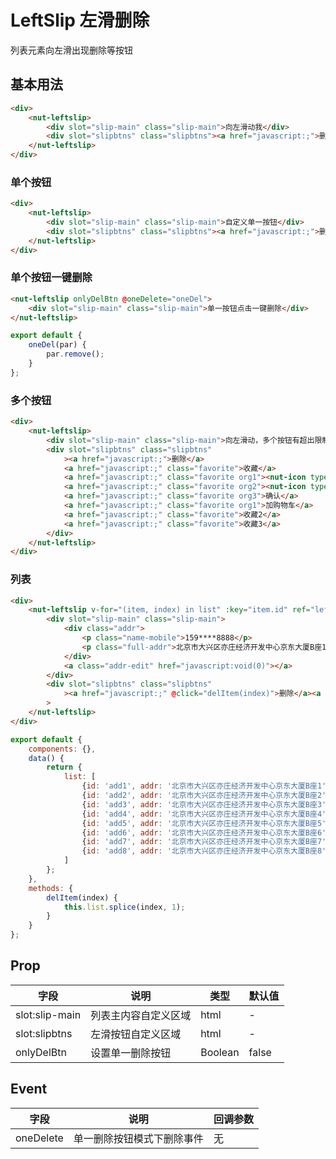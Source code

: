 # LeftSlip 左滑删除

列表元素向左滑出现删除等按钮

## 基本用法

```html
<div>
    <nut-leftslip>
        <div slot="slip-main" class="slip-main">向左滑动我</div>
        <div slot="slipbtns" class="slipbtns"><a href="javascript:;">删除</a><a href="javascript:;" class="favorite">收藏</a></div>
    </nut-leftslip>
</div>
```

### 单个按钮

```html
<div>
    <nut-leftslip>
        <div slot="slip-main" class="slip-main">自定义单一按钮</div>
        <div slot="slipbtns" class="slipbtns"><a href="javascript:;">删除</a></div>
    </nut-leftslip>
</div>
```

### 单个按钮一键删除

```html
<nut-leftslip onlyDelBtn @oneDelete="oneDel">
    <div slot="slip-main" class="slip-main">单一按钮点击一键删除</div>
</nut-leftslip>
```

```javascript
export default {
    oneDel(par) {
        par.remove();
    }
};
```

### 多个按钮

```html
<div>
    <nut-leftslip>
        <div slot="slip-main" class="slip-main">向左滑动，多个按钮有超出限制哦~</div>
        <div slot="slipbtns" class="slipbtns"
            ><a href="javascript:;">删除</a>
            <a href="javascript:;" class="favorite">收藏</a>
            <a href="javascript:;" class="favorite org1"><nut-icon type="trolley" size="20px" color="#fff"></nut-icon></a>
            <a href="javascript:;" class="favorite org2"><nut-icon type="cross" size="15px" color="#fff"></nut-icon></a>
            <a href="javascript:;" class="favorite org3">确认</a>
            <a href="javascript:;" class="favorite org1">加购物车</a>
            <a href="javascript:;" class="favorite">收藏2</a>
            <a href="javascript:;" class="favorite">收藏3</a>
        </div>
    </nut-leftslip>
</div>
```

### 列表

```html
<div>
    <nut-leftslip v-for="(item, index) in list" :key="item.id" ref="leftslip">
        <div slot="slip-main" class="slip-main">
            <div class="addr">
                <p class="name-mobile">159****8888</p>
                <p class="full-addr">北京市大兴区亦庄经济开发中心京东大厦B座1</p>
            </div>
            <a class="addr-edit" href="javascript:void(0)"></a>
        </div>
        <div slot="slipbtns" class="slipbtns"
            ><a href="javascript:;" @click="delItem(index)">删除</a><a href="javascript:;" class="favorite">收藏</a></div
        >
    </nut-leftslip>
</div>
```

```javascript
export default {
    components: {},
    data() {
        return {
            list: [
                {id: 'add1', addr: '北京市大兴区亦庄经济开发中心京东大厦B座1', tel: '159****8888'},
                {id: 'add2', addr: '北京市大兴区亦庄经济开发中心京东大厦B座2', tel: '159****8888'},
                {id: 'add3', addr: '北京市大兴区亦庄经济开发中心京东大厦B座3', tel: '159****8888'},
                {id: 'add4', addr: '北京市大兴区亦庄经济开发中心京东大厦B座4', tel: '159****8888'},
                {id: 'add5', addr: '北京市大兴区亦庄经济开发中心京东大厦B座5', tel: '159****8888'},
                {id: 'add6', addr: '北京市大兴区亦庄经济开发中心京东大厦B座6', tel: '159****8888'},
                {id: 'add7', addr: '北京市大兴区亦庄经济开发中心京东大厦B座7', tel: '159****8888'},
                {id: 'add8', addr: '北京市大兴区亦庄经济开发中心京东大厦B座8', tel: '159****8888'}
            ]
        };
    },
    methods: {
        delItem(index) {
            this.list.splice(index, 1);
        }
    }
};
```

## Prop

| 字段           | 说明                 | 类型    | 默认值 |
| -------------- | -------------------- | ------- | ------ |
| slot:slip-main | 列表主内容自定义区域 | html    | -      |
| slot:slipbtns  | 左滑按钮自定义区域   | html    | -      |
| onlyDelBtn     | 设置单一删除按钮     | Boolean | false  |

## Event

| 字段      | 说明                       | 回调参数 |
| --------- | -------------------------- | -------- |
| oneDelete | 单一删除按钮模式下删除事件 | 无       |
